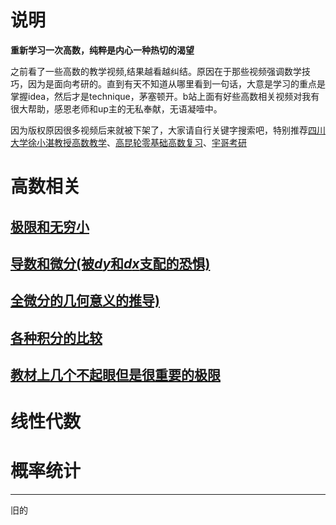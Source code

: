 # 说明
**重新学习一次高数，纯粹是内心一种热切的渴望**

之前看了一些高数的教学视频,结果越看越纠结。原因在于那些视频强调数学技巧，因为是面向考研的。直到有天不知道从哪里看到一句话，大意是学习的重点是掌握idea，然后才是technique，茅塞顿开。b站上面有好些高数相关视频对我有很大帮助，感恩老师和up主的无私奉献，无语凝噎中。

因为版权原因很多视频后来就被下架了，大家请自行关键字搜索吧，特别推荐[四川大学徐小湛教授高数教学](https://www.bilibili.com/video/av13484563/)、[高昆轮零基础高数复习](https://search.bilibili.com/all?keyword=2019%20%E9%AB%98%E7%AD%89%E6%95%B0%E5%AD%A6%20%E9%AB%98%E6%98%86%E4%BB%91)、[宇哥考研](https://search.bilibili.com/all?keyword=%E5%AE%87%E5%93%A5%E8%80%83%E7%A0%94%20%E5%9F%BA%E7%A1%80)


# 高数相关
## [极限和无穷小](limit_&_infinitesimal.md)
## [导数和微分(被$dy$和$dx$支配的恐惧)](derivative_&_differential.md)
## [全微分的几何意义的推导)](total_derivative.md)
## [各种积分的比较](integral.md)
## [教材上几个不起眼但是很重要的极限]()
# 线性代数
# 概率统计

-------------------------

旧的
<!--
# 高昆轮零基础高数复习
主要是看高昆轮的视频，地址是：https://www.bilibili.com/video/av9419740/#page=1
## [极限](0_base_limit.md)
## [导数和微分](0_base_derivate_&_differential.md)
# 张宇高数考研2018
这个部分主要是听张宇视频所做的笔记，视频地址：https://www.bilibili.com/video/av12632312/index_3.html#page=2

## [第1部分：极限的定义、性质、计算、应用](zy_higher_mathematics_1_1.md)
-->